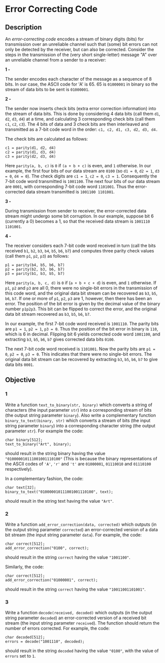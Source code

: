 # Error Correcting Code

## Description
An _error-correcting code_ encodes a stream of binary digits (bits) for transmission over an unreliable channel such that (some) bit errors can not only be detected by the receiver, but can also be corrected.
Consider the steps in the transmission of the (very short single-letter) message "A" over an unreliable channel from a sender to a receiver:

**1 -**

The sender encodes each character of the message as a sequence of 8 bits. In our case, the ASCII code for 'A' is 65. 65 is `01000001` in binary so the stream of data bits to be sent is `01000001`.

**2 -**

The sender now inserts check bits (extra error correction information) into the stream of data bits. This is done by considering 4 data bits (call them `d1`, `d2`, `d3`, `d4`) at a time, and calculating 3 corresponding check bits (call them `c1`, `c2`, `c3`). The 4 bits of data and 3 check bits are then interleaved and transmitted as a 7-bit code word in the order:
`c1, c2, d1, c3, d2, d3, d4.`

The check bits are calculated as follows:
```
c1 = parity(d1, d2, d4)
c2 = parity(d1, d3, d4)
c3 = parity(d2, d3, d4)
```

Here `parity(a, b, c)` is `0` if `(a + b + c)` is even, and `1` otherwise. In our example, the first four bits of our data stream are `0100` (so `d1 = 0`, `d2 = 1`, `d3 = 0`, `d4 = 0`). The check digits are `c1 = 1`, `c2 = 0`, `c3 = 1`. Consequently the 7-bit code word transmitted is `1001100`. The next four bits of our data stream are `0001`, with corresponding 7-bit code word `1101001`. Thus the error-corrected data stream transmitted is `1001100 1101001`.

**3 -**

During transmission from sender to receiver, the error-corrected data stream might undergo some bit corruption. In our example, suppose bit 6 (currently a 0) becomes a 1, so that the received data stream is `1001110 1101001`.

**4 -**

The receiver considers each 7-bit code word received in turn (call the bits received `b1`, `b2`, `b3`, `b4`, `b5`, `b6`, `b7`) and computes three parity check values (call them `p1`, `p2`, `p3`) as follows:
```
p1 = parity(b4, b5, b6, b7)
p2 = parity(b2, b3, b6, b7)
p3 = parity(b1, b3, b5, b7)
```

Here `parity(a, b, c, d)` is `0` if (`a + b + c + d`) is even, and `1` otherwise. If `p1`, `p2` and `p3` are all 0, there were no single-bit errors in the transmission of this code word, and the original data bit stream can be recovered as `b3`, `b5`, `b6`, `b7`. If one or more of `p1`, `p2`, `p3` are 1, however, then there has been an error. The position of the bit error is given by the decimal value of the binary number `p1p2p3`. This bit can be flipped to correct the error, and the original data bit stream recovered as `b3`, `b5`, `b6`, `b7`.

In our example, the first 7-bit code word received is `1001110`. The parity bits are `p1 = 1`, `p2 = 1`, `p3 = 0`. Thus the position of the bit error in binary is `110`, which is 6 in decimal. Flipping bit 6 yields corrected code word `1001100`, and extracting `b3`, `b5`, `b6`, `b7` gives corrected data bits `0100`.

The next 7-bit code word received is `1101001`. Now the parity bits are `p1 = 0`, `p2 = 0`, `p3 = 0`. This indicates that there were no single-bit errors. The original data bit stream can be recovered by extracting `b3`, `b5`, `b6`, `b7` to give data bits `0001`.

## Objective

### 1
Write a function `text_to_binary(str, binary)` which converts a string of characters (the input parameter `str`) into a corresponding stream of bits (the output string parameter `binary`). Also write a complementary function `binary_to_text(binary, str)` which converts a stream of bits (the input string parameter `binary`) into a corresponding character string (the output parameter `str`).
For example the code:
```
char binary[512];
text_to_binary("Art", binary);
```
should result in the string binary having the value `"010000010111001001110100"` (This is because the binary representations of the ASCII codes of `'A'`, `'r'` and `'t'` are `01000001`, `01110010` and `01110100` respectively).

In a complementary fashion, the code:
```
char text[32];
binary_to_text("010000010111001001110100", text);
```
should result in the string text having the value `"Art"`.

### 2
Write a function `add_error_correction(data, corrected)` which outputs (in the output string parameter `corrected`) an error-corrected version of a data bit stream (the input string parameter `data`).
For example, the code:
```
char correct[512];
add_error_correction("0100", correct);
```
should result in the string `correct` having the value `"1001100"`.

Similarly, the code:
```
char correct[512];
add_error_correction("01000001", correct);
```
should result in the string `correct` having the value `"10011001101001"`.

### 3
Write a function `decode(received, decoded)` which outputs (in the output string parameter `decoded`) an error-corrected version of a received bit stream (the input string parameter `received`). The function should return the number of errors corrected.
For example, the code:
```
char decoded[512];
errors = decode("1001110", decoded);
```
should result in the string `decoded` having the value `"0100"`, with the value of `errors` set to `1`. 
